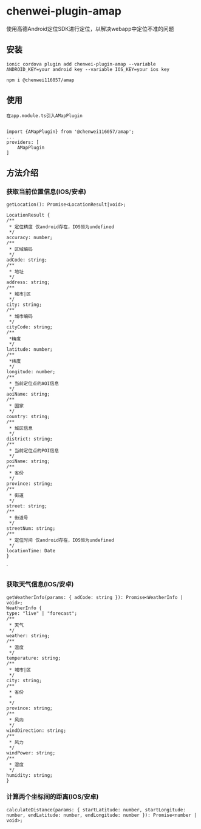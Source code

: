 # chenwei-plugin-amap
使用高德Android定位SDK进行定位，以解决webapp中定位不准的问题

## 安装
    ionic cordova plugin add chenwei-plugin-amap --variable ANDROID_KEY=your android key --variable IOS_KEY=your ios key

    npm i @chenwei116057/amap
## 使用
    在app.module.ts引入AMapPlugin
    
    
    import {AMapPlugin} from '@chenwei116057/amap';
    ...
    providers: [
        AMapPlugin
    ]
## 方法介绍
### 获取当前位置信息(IOS/安卓)
    getLocation(): Promise<LocationResult|void>;
    
    LocationResult {
    /**
     * 定位精度 仅android存在，IOS恒为undefined
     */
    accuracy: number;
    /**
     * 区域编码
     */
    adCode: string;
    /**
     * 地址
     */
    address: string;
    /**
     * 城市|区
     */
    city: string;
    /**
     * 城市编码
     */
    cityCode: string;
    /**
     *精度
     */
    latitude: number;
    /**
     *纬度
     */
    longitude: number;
    /**
     * 当前定位点的AOI信息
     */
    aoiName: string;
    /**
     * 国家
     */
    country: string;
    /**
     * 城区信息
     */
    district: string;
    /**
     * 当前定位点的POI信息
     */
    poiName: string;
    /**
     * 省份
     */
    province: string;
    /**
     * 街道
     */
    street: string;
    /**
     * 街道号
     */
    streetNum: string;
    /**
     * 定位时间 仅android存在，IOS恒为undefined
     */
    locationTime: Date
    }
`
### 获取天气信息(IOS/安卓)
    getWeatherInfo(params: { adCode: string }): Promise<WeatherInfo | void>;
    WeatherInfo {
    type: "live" | "forecast";
    /**
     * 天气
     */
    weather: string;
    /**
     * 温度
     */
    temperature: string;
    /**
     * 城市|区
     */
    city: string;
    /**
     * 省份
     *
     */
    province: string;
    /**
     * 风向
     */
    windDirection: string;
    /**
     * 风力
     */
    windPower: string;
    /**
     * 湿度
     */
    humidity: string;
    }
### 计算两个坐标间的距离(IOS/安卓)
    calculateDistance(params: { startLatitude: number, startLongitude: number, endLatitude: number, endLongitude: number }): Promise<number | void>;

    

